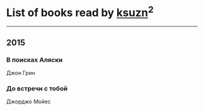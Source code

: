 # List of books read by [ksuzn](https://www.facebook.com/app_scoped_user_id/1187171844676492/)<sup>2</sup>
---

## 2015

### В поисках Аляски
Джон Грин


### До встречи с тобой
Джорджо Мойес



